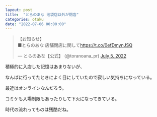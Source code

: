 ```yaml
---
layout: post
title:  "とらのあな 池袋店以外が閉店"
categories: otaku
date: "2022-07-06 00:00:00"
---
```


<blockquote class="twitter-tweet tw-align-center"><p lang="ja" dir="ltr">【お知らせ】<br>■とらのあな 店舗閉店に関して<a href="https://t.co/0efDmynJSQ">https://t.co/0efDmynJSQ</a></p>&mdash; とらのあな【公式】 (@toranoana_pr) <a href="https://twitter.com/toranoana_pr/status/1544230852497899520?ref_src=twsrc%5Etfw">July 5, 2022</a></blockquote> <script async src="https://platform.twitter.com/widgets.js" charset="utf-8"></script>

積極的に入店した記憶はあまりないが、

なんばに行ってたときによく目にしていたので寂しい気持ちになっている。

最近はオンラインなんだろう。

コミケも入場制限もあったりして下火になってきている。

時代の流れってものは残酷だね。
